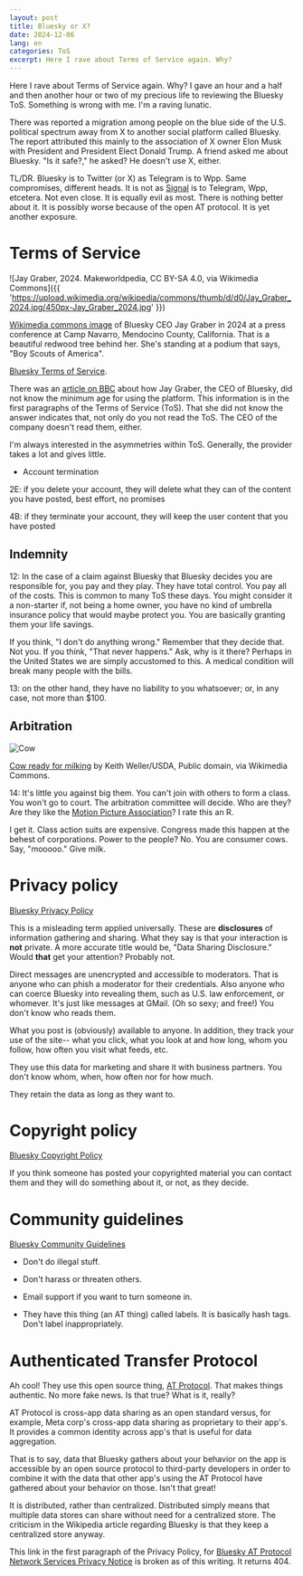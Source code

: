 ```yaml
---
layout: post
title: Bluesky or X?
date: 2024-12-06
lang: en
categories: ToS
excerpt: Here I rave about Terms of Service again. Why?
---
```


Here I rave about Terms of Service again. Why?
I gave an hour and a half and then another hour or two of my
precious life to reviewing the Bluesky ToS. Something is wrong with me.
I'm a raving lunatic.

There was reported a migration among people on the blue side of the U.S.
political spectrum away from X to another social platform called Bluesky. The
report attributed this mainly to the association of X owner Elon Musk with
President and President Elect Donald Trump. A friend asked me about Bluesky.
"Is it safe?," he asked? He doesn't use X, either.

TL/DR. Bluesky is to Twitter (or X) as Telegram is to Wpp. Same compromises,
different heads. It is not as [Signal][s] is to Telegram, Wpp, etcetera. Not
even close. It is equally evil as most. There is nothing better about it. It is
possibly worse because of the open AT protocol. It is yet another exposure.

[s]: https://signal.org/

# Terms of Service

![Jay Graber, 2024. Makeworldpedia, CC BY-SA 4.0, via Wikimedia Commons]({{
'https://upload.wikimedia.org/wikipedia/commons/thumb/d/d0/Jay_Graber_2024.jpg/450px-Jay_Graber_2024.jpg'
}})

[Wikimedia commons image][jg] of Bluesky CEO Jay Graber in 2024 at a press
conference at Camp Navarro, Mendocino County, California. That is a beautiful
redwood tree behind her. She's standing at a podium that says, "Boy Scouts of
America".

[jg]: https://commons.wikimedia.org/wiki/File:Jay_Graber_2024.jpg

[Bluesky Terms of Service][tos].

[tos]: https://bsky.social/about/support/tos

There was an [article on BBC][bbc] about how Jay Graber, the CEO of Bluesky,
did not know the minimum age for using the platform.  This information is in
the first paragraphs of the Terms of Service (ToS).  That she did not know
the answer indicates that, not only do you not read the ToS. The CEO of the
company doesn't read them, either.

[bbc]: https://www.bbc.com/news/articles/c238y83l48jo

I'm always interested in the asymmetries within ToS.  Generally, the provider
takes a lot and gives little.

- Account termination

2E: if you delete your account, they will delete what they can of the content
you have posted, best effort, no promises

4B: if they terminate your account, they will keep the user content that you
have posted


## Indemnity

12: In the case of a claim against Bluesky that Bluesky decides you are
responsible for, you pay and they play. They have total control. You pay all of
the costs. This is common to many ToS these days.  You might consider it a
non-starter if, not being a home owner, you have no kind of umbrella insurance
policy that would maybe protect you.  You are basically granting them your life
savings.

If you think, "I don't do anything wrong." Remember that they decide that. Not
you.  If you think, "That never happens." Ask, why is it there?  Perhaps in the
United States we are simply accustomed to this. A medical condition will break
many people with the bills.

13: on the other hand, they have no liability to you whatsoever; or, in any
case, not more than $100.


## Arbitration

![Cow](https://upload.wikimedia.org/wikipedia/commons/thumb/0/0c/Cow_female_black_white.jpg/320px-Cow_female_black_white.jpg)

[Cow ready for milking][cow] by Keith Weller/USDA, Public domain, via Wikimedia
Commons.

[cow]: https://commons.wikimedia.org/wiki/File:Cow_female_black_white.jpg

14: It's little you against big them. You can't join with others to form a
class. You won't go to court. The arbitration committee will decide. Who are
they? Are they like the [Motion Picture Association][mpa]? I rate this an R.

[mpa]: https://en.wikipedia.org/wiki/Motion_Picture_Association

I get it. Class action suits are expensive. Congress made this happen at the
behest of corporations. Power to the people? No. You are consumer cows. Say,
"mooooo." Give milk.


# Privacy policy

[Bluesky Privacy Policy][dd]

[dd]: https://bsky.social/about/support/privacy-policy

This is a misleading term applied universally. These are **disclosures** of
information gathering and sharing. What they say is that your interaction
is **not** private. A more accurate title would be, "Data Sharing Disclosure."
Would **that** get your attention? Probably not.

Direct messages are unencrypted and accessible to moderators. That is anyone
who can phish a moderator for their credentials. Also anyone who can coerce
Bluesky into revealing them, such as U.S. law enforcement, or whomever.
It's just like messages at GMail. (Oh so sexy; and free!) You don't know who
reads them.

What you post is (obviously) available to anyone.  In addition, they track your
use of the site-- what you click, what you look at and how long, whom you
follow, how often you visit what feeds, etc.

They use this data for marketing and share it with business partners.
You don't know whom, when, how often nor for how much.

They retain the data as long as they want to.

# Copyright policy

[Bluesky Copyright Policy][copy]

[copy]: https://bsky.social/about/support/copyright

If you think someone has posted your copyrighted material you can contact them
and they will do something about it, or not, as they decide.

# Community guidelines

[Bluesky Community Guidelines][cg]

[cg]: https://bsky.social/about/support/community-guidelines

- Don't do illegal stuff.

- Don't harass or threaten others.

- Email support if you want to turn someone in.

- They have this thing (an AT thing) called labels. It is basically hash tags.
Don't label inappropriately.


# Authenticated Transfer Protocol

Ah cool! They use this open source thing, [AT Protocol][atp].
That makes things authentic. No more fake news. Is that true?  What is it,
really?

[atp]: https://en.wikipedia.org/wiki/AT_Protocol

AT Protocol is cross-app data sharing as an open standard versus, for example,
Meta corp's cross-app data sharing as proprietary to their app's. It provides a
common identity across app's that is useful for data aggregation.

That is to say, data that Bluesky gathers about your behavior on the
app is accessible by an open source protocol to third-party developers in order
to combine it with the data that other app's using the AT Protocol have
gathered about your behavior on those. Isn't that great!

It is distributed, rather than centralized.  Distributed simply means that
multiple data stores can share without need for a centralized store.  The
criticism in the Wikipedia article regarding Bluesky is that they keep a
centralized store anyway.

This link in the first paragraph of the Privacy Policy, for [Bluesky AT
Protocol Network Services Privacy Notice][bat] is broken as of this writing. It
returns 404.

[bat]: https://bsky.social/about/support/network-services-privacy-notice

